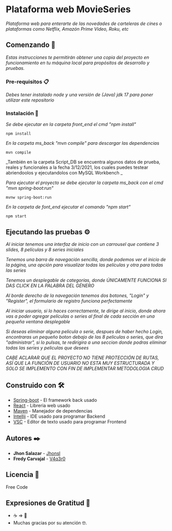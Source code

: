 # Plataforma web MovieSeries

_Plataforma web para enterarte de las novedades de carteleras de cines o plataformas como Netflix, Amazón Prime Video, Roku, etc_

## Comenzando 🚀

_Estas instrucciones te permitirán obtener una copia del proyecto en funcionamiento en tu máquina local para propósitos de desarrollo y pruebas._


### Pre-requisitos 📋

_Debes tener instalado node y una versión de (Java) jdk 17 para poner utilizar este repositorio_


### Instalación 🔧

_Se debe ejecutar en la carpeta front_end el cmd "npm install"_ 

```
npm install
```

_En la carpeta ms_back "mvn compile" para descargar las dependencias_

```
mvn compile
```
_También en la carpeta Script_DB se encuentra algunos datos de prueba, reales y funcionales a la fecha 3/12/2021, los cuales puedes testear abriendoolos y ejecutandolos con MySQL Workbench _


_Para ejecutar el proyecto se debe ejecutar la carpeta ms_back con el cmd "mvn spring-boot:run"_

```
mvnw spring-boot:run
```

_En la carpeta de font_end ejecutar el comando "npm start"_

```
npm start
```


## Ejecutando las pruebas ⚙️

_Al iniciar tenemos una interfaz de inicio con un carrousel que contiene 3 slides, 8 películas y 8 series iniciales_

_Tenemos una barra de navegación sencilla, donde podemos ver el inicio de la página, una opción para visualizar todas las películas y otra para todas las series_

_Tenemos un desplegable de categorías, donde ÚNICAMENTE FUNCIONA SI DAS CLICK EN LA PALABRA DEL GÉNERO_

_Al borde derecho de la navegación tenemos dos botones, "Login" y "Register", el formulario de registro funciona perfectamente_

_Al iniciar usuario, si lo haces correctamente, te dirige al inicio, donde ahora vas a poder agregar películas o series al final de cada sección en una pequeña ventana desplegable_

_Si deseas eliminar alguna pelicula o serie, despues de haber hecho Login, encontraras un pequeño boton debajo de las 8 peliculas o series, que dira "administrar", si lo pulsas, te redirigira a una seccion donde podras eliminar todas las series y peliculas que desees_

_CABE ACLARAR QUE EL PROYECTO NO TIENE PROTECCIÓN DE RUTAS, ASÍ QUE LA FUNCIÓN DE USUARIO NO ESTA MUY ESTRUCTURADA Y SOLO SE IMPLEMENTO CON FIN DE IMPLEMENTAR METODOLOGIA CRUD_


## Construido con 🛠️

* [Spring-boot](https://spring.io/projects/spring-boot) - El framework back usado
* [React](https://es.reactjs.org/) - Libreria web usado
* [Maven](https://maven.apache.org/) - Manejador de dependencias
* [Intellij](https://www.jetbrains.com/es-es/idea/) - IDE usado para programar Backend
* [VSC](https://code.visualstudio.com/) - Editor de texto usado para programar Frontend

## Autores ✒️

* **Jhon Salazar** - [Jhonsl](https://github.com/jhonsl)
* **Fredy Carvajal** - [V4q3r0](https://github.com/V4q3r0)

## Licencia 📄

Free Code

## Expresiones de Gratitud 🎁

* ☕ => 🍺  
* Muchas gracias por su atención 🤓.
